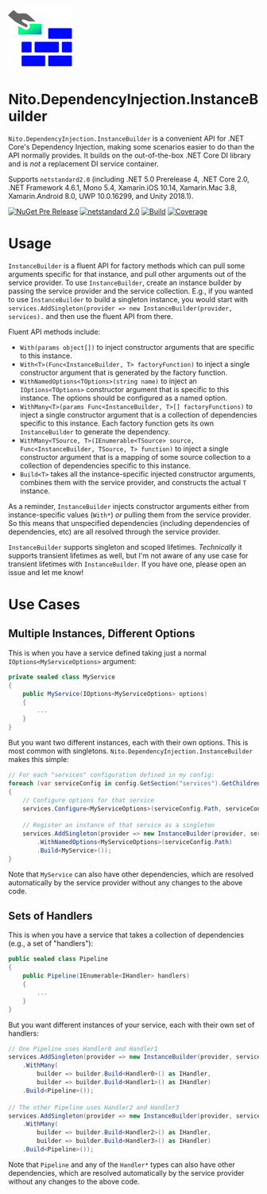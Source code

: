 ![Logo](src/icon.png)

# Nito.DependencyInjection.InstanceBuilder

`Nito.DependencyInjection.InstanceBuilder` is a convenient API for .NET Core's Dependency Injection, making some scenarios easier to do than the API normally provides. It builds on the out-of-the-box .NET Core DI library and is *not* a replacement DI service container.

Supports `netstandard2.0` (including .NET 5.0 Prerelease 4, .NET Core 2.0, .NET Framework 4.6.1, Mono 5.4, Xamarin.iOS 10.14, Xamarin.Mac 3.8, Xamarin.Android 8.0, UWP 10.0.16299, and Unity 2018.1).

[![NuGet Pre Release](https://img.shields.io/nuget/vpre/Nito.DependencyInjection.InstanceBuilder.svg)](https://www.nuget.org/packages/Nito.DependencyInjection.InstanceBuilder/)
[![netstandard 2.0](https://img.shields.io/badge/netstandard-2.0-brightgreen.svg)](https://docs.microsoft.com/en-us/dotnet/standard/net-standard)
[![Build](https://github.com/StephenCleary/DependencyInjection/workflows/Build/badge.svg)](https://github.com/StephenCleary/DependencyInjection/actions?query=workflow%3ABuild) [![Coverage](https://codecov.io/gh/StephenCleary/DependencyInjection/branch/master/graph/badge.svg)](https://codecov.io/gh/StephenCleary/DependencyInjection)

# Usage

`InstanceBuilder` is a fluent API for factory methods which can pull some arguments specific for that instance, and pull other arguments out of the service provider. To use `InstanceBuilder`, create an instance builder by passing the service provider and the service collection. E.g., if you wanted to use `InstanceBuilder` to build a singleton instance, you would start with `services.AddSingleton(provider => new InstanceBuilder(provider, services).` and then use the fluent API from there.

Fluent API methods include:

- `With(params object[])` to inject constructor arguments that are specific to this instance.
- `With<T>(Func<InstanceBuilder, T> factoryFunction)` to inject a single constructor argument that is generated by the factory function.
- `WithNamedOptions<TOptions>(string name)` to inject an `IOptions<TOptions>` constructor argument that is specific to this instance. The options should be configured as a named option.
- `WithMany<T>(params Func<InstanceBuilder, T>[] factoryFunctions)` to inject a single constructor argument that is a collection of dependencies specific to this instance. Each factory function gets its own `InstanceBuilder` to generate the dependency.
- `WithMany<TSource, T>(IEnumerable<TSource> source, Func<InstanceBuilder, TSource, T> function)` to inject a single constructor argument that is a mapping of some source collection to a collection of dependencies specific to this instance.
- `Build<T>` takes all the instance-specific injected constructor arguments, combines them with the service provider, and constructs the actual `T` instance.

As a reminder, `InstanceBuilder` injects constructor arguments either from instance-specific values (`With*`) *or* pulling them from the service provider. So this means that unspecified dependencies (including dependencies of dependencies, etc) are all resolved through the service provider.

`InstanceBuilder` supports singleton and scoped lifetimes. *Technically* it supports transient lifetimes as well, but I'm not aware of any use case for transient lifetimes with `InstanceBuilder`. If you have one, please open an issue and let me know!

# Use Cases

## Multiple Instances, Different Options

This is when you have a service defined taking just a normal `IOptions<MyServiceOptions>` argument:

```C#
private sealed class MyService
{
    public MyService(IOptions<MyServiceOptions> options)
    {
        ...
    }
}
```

But you want two different instances, each with their own options. This is most common with singletons. `Nito.DependencyInjection.InstanceBuilder` makes this simple:

```C#
// For each "services" configuration defined in my config:
foreach (var serviceConfig in config.GetSection("services").GetChildren())
{
    // Configure options for that service
    services.Configure<MyServiceOptions>(serviceConfig.Path, serviceConfig);

    // Register an instance of that service as a singleton
    services.AddSingleton(provider => new InstanceBuilder(provider, services)
        .WithNamedOptions<MyServiceOptions>(serviceConfig.Path)
        .Build<MyService>());
}
```

Note that `MyService` can also have other dependencies, which are resolved automatically by the service provider without any changes to the above code.

## Sets of Handlers

This is when you have a service that takes a collection of dependencies (e.g., a set of "handlers"):

```C#
public sealed class Pipeline
{
    public Pipeline(IEnumerable<IHandler> handlers)
    {
        ...
    }
}
```

But you want different instances of your service, each with their own set of handlers:

```C#
// One Pipeline uses Handler0 and Handler1
services.AddSingleton(provider => new InstanceBuilder(provider, services)
    .WithMany(
        builder => builder.Build<Handler0>() as IHandler,
        builder => builder.Build<Handler1>() as IHandler)
    .Build<Pipeline>());

// The other Pipeline uses Handler2 and Handler3
services.AddSingleton(provider => new InstanceBuilder(provider, services)
    .WithMany(
        builder => builder.Build<Handler2>() as IHandler,
        builder => builder.Build<Handler3>() as IHandler)
    .Build<Pipeline>());
```

Note that `Pipeline` and any of the `Handler*` types can also have other dependencies, which are resolved automatically by the service provider without any changes to the above code.
